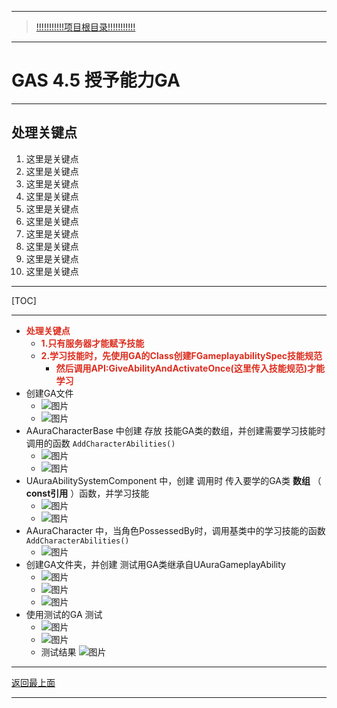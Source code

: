 ___________________________________________________________________________________________
> [!!!!!!!!!!!项目根目录!!!!!!!!!!!](./!!!!!!!!!!!项目目录!!!!!!!!!!!.md)

___________________________________________________________________________________________

# GAS 4.5 授予能力GA
___________________________________________________________________________________________
## 处理关键点
1. 这里是关键点
2. 这里是关键点
3. 这里是关键点
4. 这里是关键点
5. 这里是关键点
6. 这里是关键点
7. 这里是关键点
8. 这里是关键点
9. 这里是关键点
10. 这里是关键点
___________________________________________________________________________________________

[TOC]

___________________________________________________________________________________________

- <font color=#DC2D1E>**处理关键点**</font>
    - <font color=#DC2D1E>**1.只有服务器才能赋予技能**</font>
    - <font color=#DC2D1E>**2.学习技能时，先使用GA的Class创建FGameplayabilitySpec技能规范**</font>
        - <font color=#DC2D1E>**然后调用API:GiveAbilityAndActivateOnce(这里传入技能规范)才能学习**</font>
- 创建GA文件
    -  ![图片](https://github.com/liyunlong618/MyNote/blob/master/%E8%99%9A%E5%B9%BBC++/%E6%A8%A1%E5%9D%97/GAS/GAS%E7%AC%AC%E4%BA%8C%E5%AD%A3-%E6%9A%97%E9%BB%91%E7%A0%B4%E5%9D%8F%E7%A5%9ELike%E6%B8%B8%E6%88%8F/%E9%85%8D%E5%9B%BE/GAS_4.5/GAS%204.5%20%E6%8E%88%E4%BA%88%E8%83%BD%E5%8A%9BGA-%E5%B9%95%E5%B8%83%E5%9B%BE%E7%89%87-816207-659845.png?raw=true)
    -  ![图片](https://github.com/liyunlong618/MyNote/blob/master/%E8%99%9A%E5%B9%BBC++/%E6%A8%A1%E5%9D%97/GAS/GAS%E7%AC%AC%E4%BA%8C%E5%AD%A3-%E6%9A%97%E9%BB%91%E7%A0%B4%E5%9D%8F%E7%A5%9ELike%E6%B8%B8%E6%88%8F/%E9%85%8D%E5%9B%BE/GAS_4.5/GAS%204.5%20%E6%8E%88%E4%BA%88%E8%83%BD%E5%8A%9BGA-%E5%B9%95%E5%B8%83%E5%9B%BE%E7%89%87-964889-58254.png?raw=true)
- AAuraCharacterBase 中创建 存放 技能GA类的数组，并创建需要学习技能时调用的函数 `AddCharacterAbilities()`
    -  ![图片](https://github.com/liyunlong618/MyNote/blob/master/%E8%99%9A%E5%B9%BBC++/%E6%A8%A1%E5%9D%97/GAS/GAS%E7%AC%AC%E4%BA%8C%E5%AD%A3-%E6%9A%97%E9%BB%91%E7%A0%B4%E5%9D%8F%E7%A5%9ELike%E6%B8%B8%E6%88%8F/%E9%85%8D%E5%9B%BE/GAS_4.5/GAS%204.5%20%E6%8E%88%E4%BA%88%E8%83%BD%E5%8A%9BGA-%E5%B9%95%E5%B8%83%E5%9B%BE%E7%89%87-622868-138872.png?raw=true)
    -  ![图片](https://github.com/liyunlong618/MyNote/blob/master/%E8%99%9A%E5%B9%BBC++/%E6%A8%A1%E5%9D%97/GAS/GAS%E7%AC%AC%E4%BA%8C%E5%AD%A3-%E6%9A%97%E9%BB%91%E7%A0%B4%E5%9D%8F%E7%A5%9ELike%E6%B8%B8%E6%88%8F/%E9%85%8D%E5%9B%BE/GAS_4.5/GAS%204.5%20%E6%8E%88%E4%BA%88%E8%83%BD%E5%8A%9BGA-%E5%B9%95%E5%B8%83%E5%9B%BE%E7%89%87-479469-965246.png?raw=true)
- UAuraAbilitySystemComponent 中，创建 调用时 传入要学的GA类 **数组** （ **const引用** ）函数，并学习技能
    -  ![图片](https://github.com/liyunlong618/MyNote/blob/master/%E8%99%9A%E5%B9%BBC++/%E6%A8%A1%E5%9D%97/GAS/GAS%E7%AC%AC%E4%BA%8C%E5%AD%A3-%E6%9A%97%E9%BB%91%E7%A0%B4%E5%9D%8F%E7%A5%9ELike%E6%B8%B8%E6%88%8F/%E9%85%8D%E5%9B%BE/GAS_4.5/GAS%204.5%20%E6%8E%88%E4%BA%88%E8%83%BD%E5%8A%9BGA-%E5%B9%95%E5%B8%83%E5%9B%BE%E7%89%87-112254-233365.png?raw=true)
    -  ![图片](https://github.com/liyunlong618/MyNote/blob/master/%E8%99%9A%E5%B9%BBC++/%E6%A8%A1%E5%9D%97/GAS/GAS%E7%AC%AC%E4%BA%8C%E5%AD%A3-%E6%9A%97%E9%BB%91%E7%A0%B4%E5%9D%8F%E7%A5%9ELike%E6%B8%B8%E6%88%8F/%E9%85%8D%E5%9B%BE/GAS_4.5/GAS%204.5%20%E6%8E%88%E4%BA%88%E8%83%BD%E5%8A%9BGA-%E5%B9%95%E5%B8%83%E5%9B%BE%E7%89%87-978582-586363.png?raw=true)
- AAuraCharacter 中，当角色PossessedBy时，调用基类中的学习技能的函数 `AddCharacterAbilities()`
    -  ![图片](https://github.com/liyunlong618/MyNote/blob/master/%E8%99%9A%E5%B9%BBC++/%E6%A8%A1%E5%9D%97/GAS/GAS%E7%AC%AC%E4%BA%8C%E5%AD%A3-%E6%9A%97%E9%BB%91%E7%A0%B4%E5%9D%8F%E7%A5%9ELike%E6%B8%B8%E6%88%8F/%E9%85%8D%E5%9B%BE/GAS_4.5/GAS%204.5%20%E6%8E%88%E4%BA%88%E8%83%BD%E5%8A%9BGA-%E5%B9%95%E5%B8%83%E5%9B%BE%E7%89%87-668086-400015.png?raw=true)
- 创建GA文件夹，并创建 测试用GA类继承自UAuraGameplayAbility
    -  ![图片](https://github.com/liyunlong618/MyNote/blob/master/%E8%99%9A%E5%B9%BBC++/%E6%A8%A1%E5%9D%97/GAS/GAS%E7%AC%AC%E4%BA%8C%E5%AD%A3-%E6%9A%97%E9%BB%91%E7%A0%B4%E5%9D%8F%E7%A5%9ELike%E6%B8%B8%E6%88%8F/%E9%85%8D%E5%9B%BE/GAS_4.5/GAS%204.5%20%E6%8E%88%E4%BA%88%E8%83%BD%E5%8A%9BGA-%E5%B9%95%E5%B8%83%E5%9B%BE%E7%89%87-558686-802729.png?raw=true)
    -  ![图片](https://github.com/liyunlong618/MyNote/blob/master/%E8%99%9A%E5%B9%BBC++/%E6%A8%A1%E5%9D%97/GAS/GAS%E7%AC%AC%E4%BA%8C%E5%AD%A3-%E6%9A%97%E9%BB%91%E7%A0%B4%E5%9D%8F%E7%A5%9ELike%E6%B8%B8%E6%88%8F/%E9%85%8D%E5%9B%BE/GAS_4.5/GAS%204.5%20%E6%8E%88%E4%BA%88%E8%83%BD%E5%8A%9BGA-%E5%B9%95%E5%B8%83%E5%9B%BE%E7%89%87-960664-574075.png?raw=true)
    -  ![图片](https://github.com/liyunlong618/MyNote/blob/master/%E8%99%9A%E5%B9%BBC++/%E6%A8%A1%E5%9D%97/GAS/GAS%E7%AC%AC%E4%BA%8C%E5%AD%A3-%E6%9A%97%E9%BB%91%E7%A0%B4%E5%9D%8F%E7%A5%9ELike%E6%B8%B8%E6%88%8F/%E9%85%8D%E5%9B%BE/GAS_4.5/GAS%204.5%20%E6%8E%88%E4%BA%88%E8%83%BD%E5%8A%9BGA-%E5%B9%95%E5%B8%83%E5%9B%BE%E7%89%87-805801-892780.png?raw=true)
- 使用测试的GA 测试
    -  ![图片](https://github.com/liyunlong618/MyNote/blob/master/%E8%99%9A%E5%B9%BBC++/%E6%A8%A1%E5%9D%97/GAS/GAS%E7%AC%AC%E4%BA%8C%E5%AD%A3-%E6%9A%97%E9%BB%91%E7%A0%B4%E5%9D%8F%E7%A5%9ELike%E6%B8%B8%E6%88%8F/%E9%85%8D%E5%9B%BE/GAS_4.5/GAS%204.5%20%E6%8E%88%E4%BA%88%E8%83%BD%E5%8A%9BGA-%E5%B9%95%E5%B8%83%E5%9B%BE%E7%89%87-552141-562667.png?raw=true)
    -  ![图片](https://github.com/liyunlong618/MyNote/blob/master/%E8%99%9A%E5%B9%BBC++/%E6%A8%A1%E5%9D%97/GAS/GAS%E7%AC%AC%E4%BA%8C%E5%AD%A3-%E6%9A%97%E9%BB%91%E7%A0%B4%E5%9D%8F%E7%A5%9ELike%E6%B8%B8%E6%88%8F/%E9%85%8D%E5%9B%BE/GAS_4.5/GAS%204.5%20%E6%8E%88%E4%BA%88%E8%83%BD%E5%8A%9BGA-%E5%B9%95%E5%B8%83%E5%9B%BE%E7%89%87-177369-109541.png?raw=true)
    - 测试结果 ![图片](https://github.com/liyunlong618/MyNote/blob/master/%E8%99%9A%E5%B9%BBC++/%E6%A8%A1%E5%9D%97/GAS/GAS%E7%AC%AC%E4%BA%8C%E5%AD%A3-%E6%9A%97%E9%BB%91%E7%A0%B4%E5%9D%8F%E7%A5%9ELike%E6%B8%B8%E6%88%8F/%E9%85%8D%E5%9B%BE/GAS_4.5/GAS%204.5%20%E6%8E%88%E4%BA%88%E8%83%BD%E5%8A%9BGA-%E5%B9%95%E5%B8%83%E5%9B%BE%E7%89%87-906951-983114.png?raw=true)

___________________________________________________________________________________________

[返回最上面](#处理关键点)
___________________________________________________________________________________________